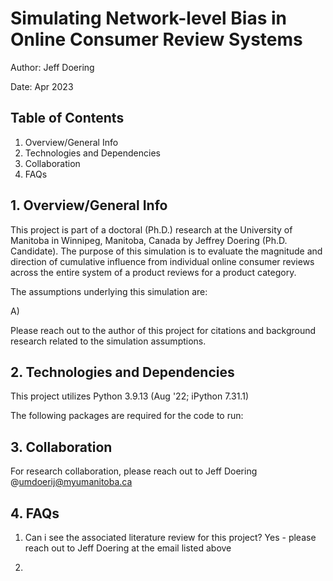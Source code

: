 # Simulating Network-level Bias in Online Consumer Review Systems
Author: Jeff Doering  

Date: Apr 2023

## Table of Contents
1. Overview/General Info
2. Technologies and Dependencies
3. Collaboration
4. FAQs

## 1. Overview/General Info
This project is part of a doctoral (Ph.D.) research at the University of Manitoba in Winnipeg, Manitoba, Canada by Jeffrey Doering (Ph.D. Candidate). The purpose of this simulation is to evaluate the magnitude and direction of cumulative influence from individual online consumer reviews across the entire system of a product reviews for a product category. 

The assumptions underlying this simulation are:  

A) 

Please reach out to the author of this project for citations and background research related to the simulation assumptions.

## 2. Technologies and Dependencies
This project utilizes Python 3.9.13 (Aug '22; iPython 7.31.1)  

The following packages are required for the code to run:


## 3. Collaboration
For research collaboration, please reach out to Jeff Doering @umdoerij@myumanitoba.ca

## 4. FAQs
1) Can i see the associated literature review for this project?
Yes - please reach out to Jeff Doering at the email listed above
  
2) 
